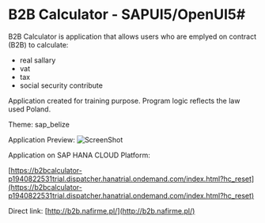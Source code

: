 # B2B Calculator - SAPUI5/OpenUI5#

B2B Calculator is application that allows users who are emplyed on contract (B2B) to calculate:

* real sallary 
* vat
* tax
* social security contribute

Application created for training purpose.
Program logic reflects the law used Poland.

Theme: sap_belize


Application Preview:
![ScreenShot](http://i.imgur.com/UnHLf7k.png)


Application on SAP HANA CLOUD Platform:

[https://b2bcalculator-p1940822531trial.dispatcher.hanatrial.ondemand.com/index.html?hc_reset](https://b2bcalculator-p1940822531trial.dispatcher.hanatrial.ondemand.com/index.html?hc_reset)

Direct link:
[http://b2b.nafirme.pl/](http://b2b.nafirme.pl/)


